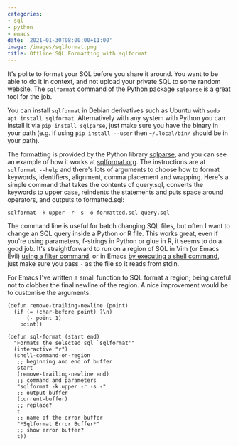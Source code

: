 ```yaml
---
categories:
- sql
- python
- emacs
date: '2021-01-30T08:00:00+11:00'
image: /images/sqlformat.png
title: Offline SQL Formatting with sqlformat
---
```


It's polite to format your SQL before you share it around.
You want to be able to do it in context, and not upload your private SQL to some random website.
The `sqlformat` command of the Python package `sqlparse` is a great tool for the job.

You can install `sqlformat` in Debian derivatives such as Ubuntu with `sudo apt install sqlformat`.
Alternatively with any system with Python you can install it via `pip install sqlparse`, just make sure you have the binary in your path (e.g. if using `pip install --user` then `~/.local/bin/` should be in your path).

The formatting is provided by the Python library [sqlparse](https://sqlparse.readthedocs.io/en/latest/intro/), and you can see an example of how it works at [sqlformat.org](https://sqlformat.org/).
The instructions are at `sqlformat --help` and there's lots of arguments to choose how to format keywords, identifiers, alignment, comma placement and wrapping.
Here's a simple command that takes the contents of query.sql, converts the keywords to upper case, reindents the statements and puts space around operators, and outputs to formatted.sql:

```
sqlformat -k upper -r -s -o formatted.sql query.sql
```

The command line is useful for batch changing SQL files, but often I want to change an SQL query inside a Python or R file.
This works great, even if you're using parameters, f-strings in Python or glue in R, it seems to do a good job.
It's straightforward to run on a region of SQL in Vim (or Emacs Evil) [using a filter command](https://vim.fandom.com/wiki/Append_output_of_an_external_command#Using_a_filter_command), or in Emacs [by executing a shell command](https://www.masteringemacs.org/article/executing-shell-commands-emacs), just make sure you pass `-` as the file so it reads from stdin.

For Emacs I've written a small function to SQL format a region; being careful not to clobber the final newline of the region.
A nice improvement would be to customise the arguments.

```elisp
(defun remove-trailing-newline (point)
  (if (= (char-before point) ?\n)
      (- point 1)
    point))

(defun sql-format (start end)
  "Formats the selected sql `sqlformat'"
  (interactive "r")
  (shell-command-on-region
   ;; beginning and end of buffer
   start
   (remove-trailing-newline end)
   ;; command and parameters
   "sqlformat -k upper -r -s -"
   ;; output buffer
   (current-buffer)
   ;; replace?
   t
   ;; name of the error buffer
   "*Sqlformat Error Buffer*"
   ;; show error buffer?
   t))
```
